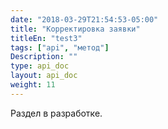 ```yaml
---
date: "2018-03-29T21:54:53-05:00"
title: "Корректировка заявки"
titleEn: "test3"
tags: ["api", "метод"]
Description: ""
type: api_doc
layout: api_doc
weight: 11
---
```


Раздел в разработке.